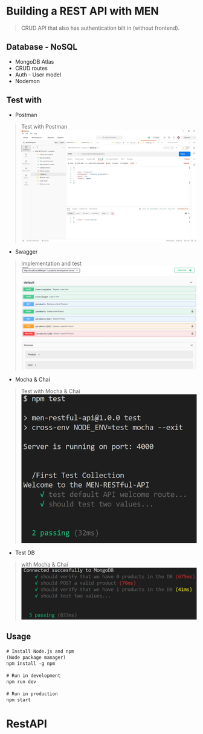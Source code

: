 # Building a REST API with MEN
> CRUD API that also has authentication bilt in (without frontend).

## Database - NoSQL
* MongoDB Atlas
* CRUD routes
* Auth - User model
* Nodemon

## Test with
* Postman
> Test with Postman
![](img/postman.JPG)

* Swagger
> Implementation and test
![](img/swagger.JPG)

* Mocha & Chai 
> Test with Mocha & Chai 
![](img/testone.JPG)

* Test DB 
> with Mocha & Chai 
![](img/testDB.JPG)


## Usage
```
# Install Node.js and npm 
(Node package manager)
npm install -g npm

# Run in development
npm run dev

# Run in production
npm start
```

# RestAPI
